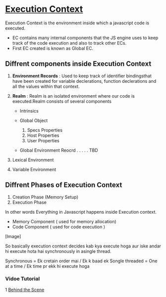 # [Execution Context](https://www.youtube.com/watch?v=zdGfo6I1yrA&t=94s)

Execution Context is the environment inside which a javascript code is executed.
- EC contains many internal components that the JS engine uses to keep track of the code execution and also to track other ECs.
- First EC created is known as Global EC.

## Diffrent components inside Execution Context

1. **Environment Records** : Used to keep track of identifier bindingsthat have been created for variable declerations, function declerations and all the values within that context.

2. **Realm** : Realm is an isolated environment where our code is executed.Realm consists of several components
   - Intrinsics
   - Global Object
      1. Specs Properties
      2. Host Properties
      3. User Properties

   - Global Environment Reocrd
.
.
.
.
.
TBD

3. Lexical Environment
4. Variable Environment

## Diffrent Phases of Execution Context
1. Creation Phase (Memory Setup)
2. Execution Phase

In other words
Everything in Javascript happens inside Execution context.
- Memory Component ( used for memory allocation)
- Code Component ( used for code execution )

[Image]

So basically execution context decides kab kya execute hoga aur iske andar hi execute hota hai synchronously in asingle thread.

Synchronous  = Ek cretain order mai / Ek k baad ek
Songle threaded = One at a time / Ek time pr ekk hi execute hoga



### Vidoe Tutorial
1 [Behind the Scene](https://www.youtube.com/watch?v=zdGfo6I1yrA&t=94s)